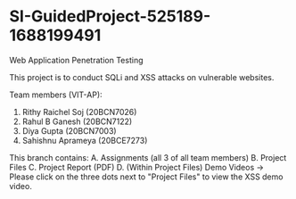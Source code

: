 # SI-GuidedProject-525189-1688199491
Web Application Penetration Testing

This project is to conduct SQLi and XSS attacks on vulnerable websites. 

Team members (VIT-AP):
1. Rithy Raichel Soj (20BCN7026)
2. Rahul B Ganesh (20BCN7122)
3. Diya Gupta (20BCN7003)
4. Sahishnu Aprameya (20BCE7273)

This branch contains:
A.   Assignments (all 3 of all team members) 
B.   Project Files 
C.   Project Report (PDF) 
D.   (Within Project Files) Demo Videos -> Please click on the three dots next to "Project Files" to view the XSS demo video.


